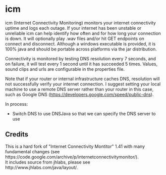 # icm
icm (Internet Connectivity Monitoring) monitors your internet connectivity uptime and logs each outage. If your internet has been unstable or unreliable icm can help identify how often and for how long your connection is down. It will optionally play .wav files and/or hit GET endpoints on connect and disconnect. Although a windows executable is provided, it is 100% java and should be portable across platforms via the jar distribution.<br/>

Connectivity is monitored by testing DNS resolution every 7 seconds, and on failure, it will test every 1 second until it has succeeded 5 times.
Values, sound clips and urls are configurable in the properties file.<br/>

Note that if your router or internal infrastructure caches DNS, resolution will not successfully verify your internet connection. 
I suggest setting your local machine to use a remote DNS server rather than your router in this case, such as Google DNS (https://developers.google.com/speed/public-dns).
<br/>
<p/>
In process:<br/>
<ul>
<li>
  Switch DNS to use DNSJava so that we can specify the DNS server to use
  </li>
</ul>

<h2>Credits</h2>
This is a hard fork of "Internet Connectivity Montitor" 1.41 with many fundamental changes (see https://code.google.com/archive/p/internetconnectivitymonitor/).<br/>
It includes source from jhlabs, please see http://www.jhlabs.com/java/layout/.<br/>
